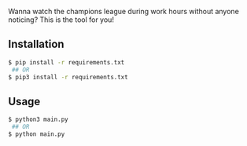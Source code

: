 Wanna watch the champions league during work hours without anyone noticing? This is the tool for you!

## Installation

```bash
$ pip install -r requirements.txt
 ## OR
$ pip3 install -r requirements.txt 
```

## Usage

```bash
$ python3 main.py
 ## OR
$ python main.py
```
